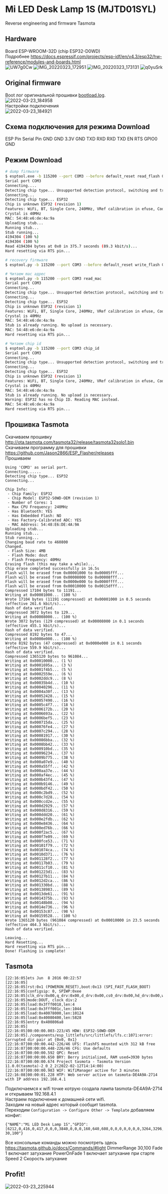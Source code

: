 # Mi LED Desk Lamp 1S (MJTD01SYL)
Reverse engineering and firmware Tasmota

## Hardware
Board ESP-WROOM-32D (chip ESP32-D0WD)  
Подробнее https://docs.espressif.com/projects/esp-idf/en/v4.3/esp32/hw-reference/modules-and-boards.html  
![UW7g0Cw](https://user-images.githubusercontent.com/7299412/159749461-8de5ecc4-f47c-4fe9-b2a0-d89b2eecec2c.jpeg)
![IMG_20220323_172951](https://user-images.githubusercontent.com/7299412/159749481-2a7beabb-daa3-4161-8e19-b79daed45d7b.jpg)
![IMG_20220323_173131](https://user-images.githubusercontent.com/7299412/159749515-72e5212f-d7d3-42cf-9000-adb90c4e3f26.jpg)
![q0yuSrk](https://user-images.githubusercontent.com/7299412/159749577-7cc6ba02-05ac-4623-851c-42d4d3be00c2.jpeg)

## Original firmware
Boot лог оригинальной прошивки [bootload.log](bootload.log).  
![2022-03-23_184958](https://user-images.githubusercontent.com/7299412/159749946-35d36d61-9a2b-47aa-9694-63d8f3dbe30d.png)  
Настройки подключения  
![2022-03-23_184921](https://user-images.githubusercontent.com/7299412/159749940-7e65e552-5700-482f-a036-7aded1ebdb23.png)


## Схема подключения для режима Download
ESP Pin     Serial Pin
GND         GND
3.3V        GND
TXD         RXD
RXD         TXD
EN          RTS
GPIO0       GND

## Режим Download

```sh
# dump firmware 
$ esptool.exe -b 115200 --port COM3 --before default_reset read_flash 0x00000 0x400000 flash_dump_4M.bin
Serial port COM3
Connecting....
Detecting chip type... Unsupported detection protocol, switching and trying again...
Connecting...
Detecting chip type... ESP32
Chip is unknown ESP32 (revision 1)
Features: WiFi, BT, Single Core, 240MHz, VRef calibration in efuse, Coding Scheme 3/4
Crystal is 40MHz
MAC: 54:48:e6:de:4a:9a
Uploading stub...
Running stub...
Stub running...
4194304 (100 %)
4194304 (100 %)
Read 4194304 bytes at 0x0 in 375.7 seconds (89.3 kbit/s)...
Hard resetting via RTS pin...

# recovery firmware
$ esptool.py -b 115200 --port COM3 --before default_reset write_flash 0x00000 flash_dump_4M.bin

# Читаем mac адрес
$ esptool.py -b 115200 --port COM3 read_mac
Serial port COM3
Connecting...
Detecting chip type... Unsupported detection protocol, switching and trying again...
Connecting...
Detecting chip type... ESP32
Chip is unknown ESP32 (revision 1)
Features: WiFi, BT, Single Core, 240MHz, VRef calibration in efuse, Coding Scheme 3/4
Crystal is 40MHz
MAC: 54:48:e6:de:4a:9a
Stub is already running. No upload is necessary.
MAC: 54:48:e6:de:4a:9a
Hard resetting via RTS pin...

# Читаем chip id
$ esptool.py -b 115200 --port COM3 chip_id
Serial port COM3
Connecting...
Detecting chip type... Unsupported detection protocol, switching and trying again...
Connecting...
Detecting chip type... ESP32
Chip is unknown ESP32 (revision 1)
Features: WiFi, BT, Single Core, 240MHz, VRef calibration in efuse, Coding Scheme 3/4
Crystal is 40MHz
MAC: 54:48:e6:de:4a:9a
Stub is already running. No upload is necessary.
Warning: ESP32 has no Chip ID. Reading MAC instead.
MAC: 54:48:e6:de:4a:9a
Hard resetting via RTS pin...
```

## Прошивка Tasmota
Скачиваем прошивку http://ota.tasmota.com/tasmota32/release/tasmota32solo1.bin  
Скачиваем программу для прошивки https://github.com/Jason2866/ESP_Flasher/releases  
Прошиваем  
```log
Using 'COM3' as serial port.
Connecting......
Detecting chip type... ESP32
Connecting...

Chip Info:
 - Chip Family: ESP32
 - Chip Model: ESP32-S0WD-OEM (revision 1)
 - Number of Cores: 1
 - Max CPU Frequency: 240MHz
 - Has Bluetooth: YES
 - Has Embedded Flash: NO
 - Has Factory-Calibrated ADC: YES
 - MAC Address: 54:48:E6:DE:4A:9A
Uploading stub...
Running stub...
Stub running...
Changing baud rate to 460800
Changed.
 - Flash Size: 4MB
 - Flash Mode: dout
 - Flash Frequency: 40MHz
Erasing flash (this may take a while)...
Chip erase completed successfully in 16.5s
Flash will be erased from 0x00001000 to 0x00005fff...
Flash will be erased from 0x00008000 to 0x00008fff...
Flash will be erased from 0x0000e000 to 0x0000ffff...
Flash will be erased from 0x00010000 to 0x0015dfff...
Compressed 17104 bytes to 11191...
Writing at 0x00001000... (100 %)
Wrote 17104 bytes (11191 compressed) at 0x00001000 in 0.5 seconds (effective 261.6 kbit/s)...
Hash of data verified.
Compressed 3072 bytes to 129...
Writing at 0x00008000... (100 %)
Wrote 3072 bytes (129 compressed) at 0x00008000 in 0.1 seconds (effective 455.1 kbit/s)...
Hash of data verified.
Compressed 8192 bytes to 47...
Writing at 0x0000e000... (100 %)
Wrote 8192 bytes (47 compressed) at 0x0000e000 in 0.1 seconds (effective 559.9 kbit/s)...
Hash of data verified.
Compressed 1365120 bytes to 961084...
Writing at 0x00010000... (1 %)
Writing at 0x0001695a... (3 %)
Writing at 0x0001f4b5... (5 %)
Writing at 0x0002559e... (6 %)
Writing at 0x0002ddc9... (8 %)
Writing at 0x00035b4d... (10 %)
Writing at 0x00040296... (11 %)
Writing at 0x0004a30f... (13 %)
Writing at 0x00052428... (15 %)
Writing at 0x00057490... (16 %)
Writing at 0x0005c4f7... (18 %)
Writing at 0x0006172b... (20 %)
Writing at 0x0006693a... (22 %)
Writing at 0x0006bef5... (23 %)
Writing at 0x000715da... (25 %)
Writing at 0x00076fe4... (27 %)
Writing at 0x0007c294... (28 %)
Writing at 0x00081917... (30 %)
Writing at 0x00086bba... (32 %)
Writing at 0x0008bb42... (33 %)
Writing at 0x000910bd... (35 %)
Writing at 0x00096234... (37 %)
Writing at 0x0009b775... (38 %)
Writing at 0x000a07e9... (40 %)
Writing at 0x000a55ff... (42 %)
Writing at 0x000aa37e... (44 %)
Writing at 0x000af4ec... (45 %)
Writing at 0x000b43f4... (47 %)
Writing at 0x000b9146... (49 %)
Writing at 0x000bdf42... (50 %)
Writing at 0x000c2bd9... (52 %)
Writing at 0x000c7d28... (54 %)
Writing at 0x000ccd2e... (55 %)
Writing at 0x000d2929... (57 %)
Writing at 0x000d8316... (59 %)
Writing at 0x000ddd20... (61 %)
Writing at 0x000e2fdb... (62 %)
Writing at 0x000e8436... (64 %)
Writing at 0x000ed76b... (66 %)
Writing at 0x000f2ac5... (67 %)
Writing at 0x000f7e09... (69 %)
Writing at 0x000fce53... (71 %)
Writing at 0x00101f79... (72 %)
Writing at 0x001074ca... (74 %)
Writing at 0x0010d371... (76 %)
Writing at 0x001128f2... (77 %)
Writing at 0x00117b03... (79 %)
Writing at 0x0011cf10... (81 %)
Writing at 0x001223d1... (83 %)
Writing at 0x00127b11... (84 %)
Writing at 0x0012d2ca... (86 %)
Writing at 0x001330bd... (88 %)
Writing at 0x00138983... (89 %)
Writing at 0x0013de61... (91 %)
Writing at 0x0014375b... (93 %)
Writing at 0x00148b08... (94 %)
Writing at 0x0014e736... (96 %)
Writing at 0x00153c87... (98 %)
Writing at 0x00159528... (100 %)
Wrote 1365120 bytes (961084 compressed) at 0x00010000 in 23.5 seconds (effective 464.3 kbit/s)...
Hash of data verified.

Leaving...
Hard Resetting...
Hard resetting via RTS pin...
Done! Flashing is complete!
```

## Tasmota
```log
[22:16:05]ets Jun  8 2016 00:22:57
[22:16:05]
[22:16:05]rst:0x1 (POWERON_RESET),boot:0x13 (SPI_FAST_FLASH_BOOT)
[22:16:05]configsip: 0, SPIWP:0xee
[22:16:05]clk_drv:0x00,q_drv:0x00,d_drv:0x00,cs0_drv:0x00,hd_drv:0x00,wp_drv:0x00
[22:16:05]mode:DOUT, clock div:2
[22:16:05]load:0x3fff0018,len:4
[22:16:05]load:0x3fff001c,len:1044
[22:16:05]load:0x40078000,len:10124
[22:16:05]load:0x40080400,len:5828
[22:16:05]entry 0x400806a8
[22:16:05]
[22:16:05]00:00:00.003-223/45 HDW: ESP32-S0WD-OEM 
[22:16:05]./components/esp_littlefs/src/littlefs/lfs.c:1071:error: Corrupted dir pair at {0x0, 0x1}
[22:16:07]00:00:00.442-226/46 UFS: FlashFS mounted with 312 kB free
[22:16:07]00:00:00.448-226/46 CFG: Use defaults
[22:16:07]00:00:00.592 QPC: Reset
[22:16:07]00:00:00.650 BRY: Berry initialized, RAM used=3930 bytes
[22:16:07]00:00:00.674 Project tasmota - Tasmota Version 11.0.0(tasmota)-2_0_2_2(2022-02-12T14:14:00)
[22:16:07]00:00:00.983 WIF: WifiManager active for 3 minutes
[22:16:08]00:00:01.228 HTP: Web server active on tasmota-DE4A9A-2714 with IP address 192.168.4.1
```
Подключаемся к wifi точке котрую создала лампа tasmota-DE4A9A-2714 и открываем 192.168.4.1  
Настраем подключение к домашней сети wifi.  
Заходим на новый адрес который сообщит tasmota.  
Переходим `Configuration -> Configure Other -> Template` добавляем конфиг:  
```
{"NAME":"Mi LED Desk Lamp 1S","GPIO":[6212,0,416,0,417,0,0,0,3840,0,0,0,160,640,608,0,0,0,0,0,0,0,3264,3296,0,0,0,0,0,32,0,0,0,0,0,0],"FLAG":0,"BASE":1,"CMND":"DimmerRange 30,100"}
```
Все консольные команды можно посмотреть здесь https://tasmota.github.io/docs/Commands/#light
DimmerRange 30,100
Fade 1 включает затухание
PowerOnFade 1 включает затухание при старте
Speed 2 Скорость затухание
## Profit!  
![2022-03-23_225944](https://user-images.githubusercontent.com/7299412/159785571-fff39e1c-9396-410b-9476-cf7ef66c019f.png)  
